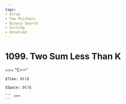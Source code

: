 ```yaml
---
tags:
- Array
- Two Pointers
- Binary Search
- Sorting
- Unsolved
---
```



# 1099. Two Sum Less Than K

=== "C++"

    $Time: O()$

    $Space: O()$

    ``` c++
    ```